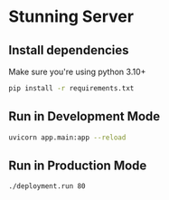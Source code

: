 # Stunning Server

## Install dependencies

Make sure you're using python 3.10+

```bash
pip install -r requirements.txt
```

## Run in Development Mode

```bash
uvicorn app.main:app --reload
```

## Run in Production Mode

```bash
./deployment.run 80
```
